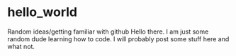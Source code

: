 # hello_world
Random ideas/getting familiar with github 
Hello there.  I am just some random dude learning how to code.  I will probably post some stuff here and what not.

